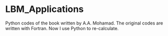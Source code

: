 # LBM_Applications
Python codes of the book <Lattice Boltzmann Mehod Fundamentals and Engineering Applications with Computer Codes> written by A.A. Mohamad.
The original codes are written with Fortran. Now I use Python to re-calculate.
